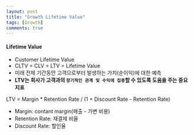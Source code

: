 ```yaml
---
layout: post
title: "Growth Lifetime Value"
tags: [Growth]
comments: true
---
```


#### Lifetime Value
- Customer Lifetime Value
- CLTV = CLV = LTV = Lifetime Value
- 미래 전체 기간동안 고객으로부터 발생하는 가치(순이익)에 대한 예측
- **LTV는 회사가 고객과의 `장기적인 관계 및 수익에 집중`할 수 있도록 도움을 주는 중요 지표**

LTV = Margin * Retention Rate / (1 + Discount Rate - Retention Rate)
- Margin: contant margin(매출 - 가변 비용)
- Retention Rate: 재결제 비율
- Discount Rate: 할인율